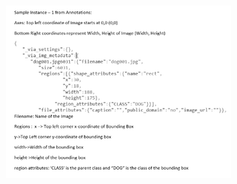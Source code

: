 <img src="https://github.com/haricharanvihari/extensive_viz/blob/master/S12_DNN/Annotations/Annotation_Instance_Explan.PNG" width="750" title="Train_test">
